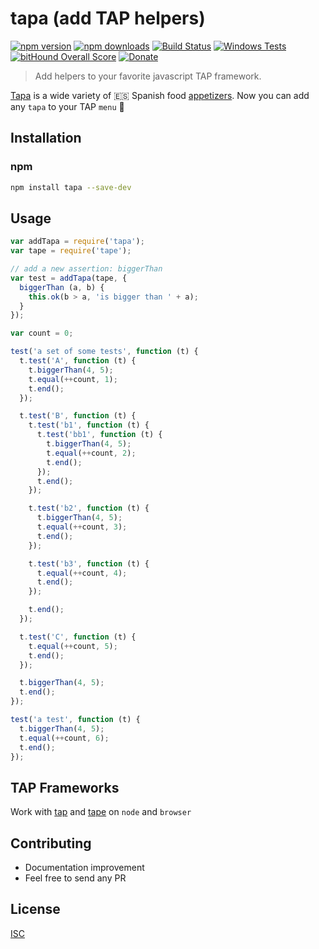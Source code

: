 # tapa (add TAP helpers)

[![npm version](https://badge.fury.io/js/tapa.svg)](https://badge.fury.io/js/tapa)
[![npm downloads](https://img.shields.io/npm/dm/tapa.svg?style=flat-square)](https://www.npmjs.com/package/tapa)
[![Build Status](https://travis-ci.org/bySabi/tapa.svg?branch=master)](https://travis-ci.org/bySabi/tapa)
[![Windows Tests](https://img.shields.io/appveyor/ci/bySabi/tapa/master.svg?label=Windows%20Tests)](https://ci.appveyor.com/project/bySabi/tapa)
[![bitHound Overall Score](https://www.bithound.io/github/bySabi/tapa/badges/score.svg)](https://www.bithound.io/github/bySabi/tapa)
[![Donate](https://img.shields.io/badge/$-support-green.svg?style=flat-square)](https://paypal.me/bySabi/10)

> Add helpers to your favorite javascript TAP framework.

[Tapa][tapas] is a wide variety of :es: Spanish food [appetizers][appetizers]. Now you can add any `tapa` to your TAP `menu` :fork_and_knife:

[tapas]: https://en.wikipedia.org/wiki/Tapas
[appetizers]: https://www.google.com/search?q=tapas+spain&source=lnms&tbm=isch

## Installation

### npm

```bash
npm install tapa --save-dev
```

## Usage

```javascript
var addTapa = require('tapa');
var tape = require('tape');

// add a new assertion: biggerThan
var test = addTapa(tape, {
  biggerThan (a, b) {
    this.ok(b > a, 'is bigger than ' + a);
  }
});

var count = 0;

test('a set of some tests', function (t) {
  t.test('A', function (t) {
    t.biggerThan(4, 5);
    t.equal(++count, 1);
    t.end();
  });

  t.test('B', function (t) {
    t.test('b1', function (t) {
      t.test('bb1', function (t) {
        t.biggerThan(4, 5);
        t.equal(++count, 2);
        t.end();
      });
      t.end();
    });

    t.test('b2', function (t) {
      t.biggerThan(4, 5);
      t.equal(++count, 3);
      t.end();
    });

    t.test('b3', function (t) {
      t.equal(++count, 4);
      t.end();
    });

    t.end();
  });

  t.test('C', function (t) {
    t.equal(++count, 5);
    t.end();
  });

  t.biggerThan(4, 5);
  t.end();
});

test('a test', function (t) {
  t.biggerThan(4, 5);
  t.equal(++count, 6);
  t.end();
});
```

## TAP Frameworks
Work with [tap](https://github.com/tapjs/node-tap) and [tape](https://github.com/substack/tape) on `node` and `browser`

## Contributing
* Documentation improvement
* Feel free to send any PR

## License

[ISC][isc-license]

[isc-license]:./LICENSE
